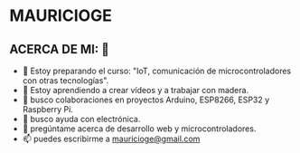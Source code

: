 # MAURICIOGE

## ACERCA DE MI: 🚀
- 🔭 Estoy preparando el curso: "IoT, comunicación de microcontroladores con otras tecnologías".
- 🌱 Estoy aprendiendo a crear vídeos y a trabajar con madera.
- 🤝 busco colaboraciones en proyectos Arduino, ESP8266, ESP32 y Raspberry Pi.
- 🤔 busco ayuda con electrónica.
- 💬 pregúntame acerca de desarrollo web y microcontroladores.
- 📫 puedes escribirme a mauricioge@gmail.com
